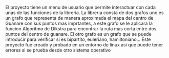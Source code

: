 El proyecto tiene un menu de usuario que permite interactuar con cada unas de las funciones de la libreria. La libreria consta de dos grafos uno es un grafo que representa de manera aproximada el mapa del centro de Guanare con sus puntos mas imprtantes, a este grafo se le aplicara la funcion Algoritmo de Dikstra para encontrar la ruta mas corta entre dos puntos del centro de guanare. El otro grafo es un grafo que se puede introducir para verificar si es bipartito, euleriano, hamiltoniano... Este proyecto fue creado y probado en un entorno de linux asi que puede tener errores si se prueba desde otro sistema operativo
